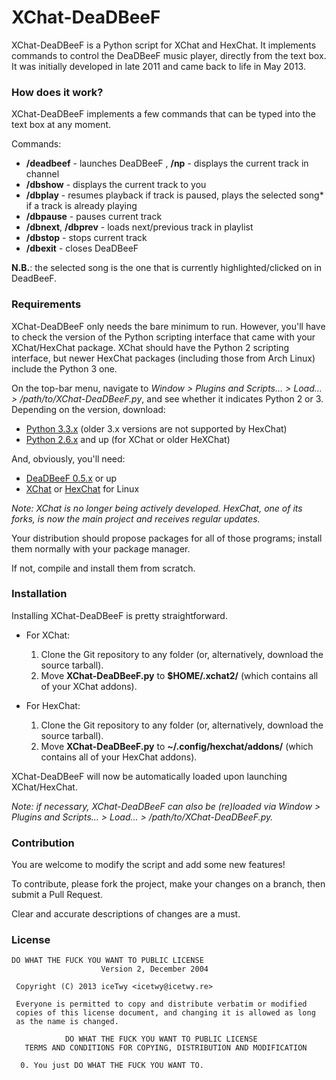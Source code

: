 # XChat-DeaDBeeF
XChat-DeaDBeeF is a Python script for XChat and HexChat. It implements commands to control the DeaDBeeF music player, directly from the text box.
It was initially developed in late 2011 and came back to life in May 2013.

###  How does it work?

XChat-DeaDBeeF implements a few commands that can be typed into the text box at any moment. 

Commands:

* **/deadbeef** - launches DeaDBeeF
, **/np** - displays the current track in channel
* **/dbshow** - displays the current track to you
* **/dbplay** - resumes playback if track is paused, plays the selected song* if a track is already playing
* **/dbpause** - pauses current track
* **/dbnext**, **/dbprev** - loads next/previous track in playlist
* **/dbstop** - stops current track
* **/dbexit** - closes DeaDBeeF

**N.B.**: the selected song is the one that is currently highlighted/clicked on in DeadBeeF.

### Requirements

XChat-DeaDBeeF only needs the bare minimum to run. However, you'll have to check the version of the Python scripting interface that came with your XChat/HexChat package. XChat should have the Python 2 scripting interface, but newer HexChat packages (including those from Arch Linux) include the Python 3 one.

On the top-bar menu, navigate to _Window > Plugins and Scripts... > Load... > /path/to/XChat-DeaDBeeF.py_, and see whether it indicates Python 2 or 3. Depending on the version, download:

* [Python 3.3.x](http://www.python.org/getit/ "Download Python") (older 3.x versions are not supported by HexChat)
* [Python 2.6.x](http://www.python.org/getit/ "Download Python") and up (for XChat or older HeXChat)

And, obviously, you'll need:

* [DeaDBeeF 0.5.x](http://deadbeef.sourceforge.net/download.html "DeaDBeeF - Ultimate Music Player For GNU/Linux") or up
* [XChat](http://sourceforge.net/projects/xchat/files/ "X-Chat - Browse Files at SourceForge.net") or [HexChat](http://hexchat.org/downloads.html "Downloads - HexChat") for Linux

_Note: XChat is no longer being actively developed. HexChat, one of its forks, is now the main project and receives regular updates._

Your distribution should propose packages for all of those programs; install them normally with your package manager.

If not, compile and install them from scratch.

### Installation

Installing XChat-DeaDBeeF is pretty straightforward.

* For XChat:
    1. Clone the Git repository to any folder (or, alternatively, download the source tarball).
    2. Move **XChat-DeaDBeeF.py** to **$HOME/.xchat2/** (which contains all of your XChat addons).

* For HexChat:
    1. Clone the Git repository to any folder (or, alternatively, download the source tarball).
    2. Move **XChat-DeaDBeeF.py** to **~/.config/hexchat/addons/** (which contains all of your HexChat addons).

XChat-DeaDBeeF will now be automatically loaded upon launching XChat/HexChat.

_Note: if necessary, XChat-DeaDBeeF can also be (re)loaded via Window > Plugins and Scripts... > Load... > /path/to/XChat-DeaDBeeF.py._

### Contribution

You are welcome to modify the script and add some new features!

To contribute, please fork the project, make your changes on a branch, then submit a Pull Request. 

Clear and accurate descriptions of changes are a must.

### License

```
DO WHAT THE FUCK YOU WANT TO PUBLIC LICENSE
                    Version 2, December 2004

 Copyright (C) 2013 iceTwy <icetwy@icetwy.re>

 Everyone is permitted to copy and distribute verbatim or modified
 copies of this license document, and changing it is allowed as long
 as the name is changed.

            DO WHAT THE FUCK YOU WANT TO PUBLIC LICENSE
   TERMS AND CONDITIONS FOR COPYING, DISTRIBUTION AND MODIFICATION

  0. You just DO WHAT THE FUCK YOU WANT TO.
```
